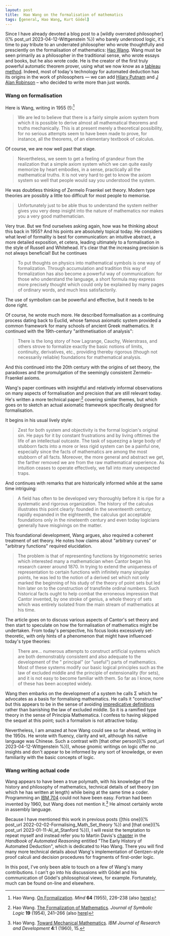 ```yaml
---
layout: post
title:  Hao Wang on the formalisation of mathematics
tags: [general, Hao Wang, Kurt Gödel]
---
```

Since I have already devoted a blog post to a 
[wildly overrated philosopher]({% post_url 2023-04-12-Wittgenstein %})
who barely understood logic, it's time to pay tribute
to an underrated philosopher who wrote thoughtfully and presciently
on the formalisation of mathematics: 
[Hao Wang](https://en.wikipedia.org/wiki/Hao_Wang_(academic)).
Wang must be seen primarily as a philosopher in the traditional sense,
who wrote essays and books, but he also wrote code.
He is the creator of the first truly powerful automatic theorem prover,
using what we now know as a [tableau method](https://en.wikipedia.org/wiki/Method_of_analytic_tableaux).
Indeed, most of today's technology for automated deduction has its origins
in the work of philosophers — we can add [Hilary Putnam](https://en.wikipedia.org/wiki/Hilary_Putnam) and [J Alan Robinson](https://en.wikipedia.org/wiki/John_Alan_Robinson) – 
who decided to write more than just words.

### Wang on formalisation

Here is Wang, writing in 1955 (!):[^1]

[^1]: Hao Wang. [On Formalization](https://www.jstor.org/stable/2251469). *Mind* **64** (1955), 226–238 (also [here](/papers/Wang-Formalisation.pdf))

> We are led to believe that there is a fairly simple axiom system from which it is possible to derive almost all mathematical theorems and truths mechanically. This is at present merely a theoretical possibility, for no serious attempts seem to have been made to prove, for instance, all the theorems, of an elementary textbook of calculus. 

Of course, we are now well past that stage.

> Nevertheless, we seem to get a feeling of grandeur from the realization that a simple axiom system which we can quite easily memorize by heart embodies, in a sense, practically all the mathematical truths. It is not very hard to get to know the axiom system so well that people would say you understood the system. 

 He was doubtless thinking of Zermelo Fraenkel set theory. Modern type theories are possibly a little too difficult for most people to memorise.

> Unfortunately just to be able thus to understand the system neither gives you very deep insight into the nature of mathematics nor makes you a very good mathematician.

Very true. But we find ourselves asking again, how was he thinking about this back in 1955?
And his points are absolutely topical today. He considers what level of formality
is best for communication: an intuitive abstract, a more detailed exposition, et cetera,
leading ultimately to a formalisation in the style of Russell and Whitehead.
It's clear that the increasing precision is not always beneficial!
But he continues

> To put thoughts on physics into mathematical symbols is one way of formalization. Through accumulation and tradition this way of formalization has also become a powerful way of communication: for those who understand the language, a short formula may express more precisely thought which could only be explained by many pages of ordinary words, and much less satisfactorily.

The use of symbolism can be powerful and effective, but it needs to be done right.

Of course, he wrote much more. He described formalisation as a continuing process
dating back to Euclid, whose famous axiomatic system provided a common framework
for many schools of ancient Greek mathematics.
It continued with the 19th-century "arithmetisation of analysis":

> There is the long story of how Lagrange, Cauchy, Weierstrass, and others strove to formalize exactly the basic notions of limits, continuity, derivatives, etc., providing thereby rigorous (though not necessarily reliable) foundations for mathematical analysis.

And this continued into the 20th century with the origins of set theory, the paradoxes
and the promulgation of the seemingly consistent Zermelo-Fraenkel axioms.

Wang's paper continues with insightful and relatively informal observations on many aspects 
of formalisation and precision that are still relevant today.
He's written a more technical paper:[^2]
covering similar themes, but which goes on to sketch an actual axiomatic framework
specifically designed for formalisation.

[^2]: Hao Wang. [The Formalization of Mathematics](https://doi.org/10.2307/2267732). *Journal of Symbolic Logic* **19** (1954), 241–266 (also [here](/papers/Wang-Orginal-Sin.pdf))

It begins in his usual lively style:
 
 > Zest for both system and objectivity is the formal logician's original sin. He pays for it by constant frustrations and by living ofttimes the life of an intellectual outcaste. The task of squeezing a large body of stubborn facts into a more or less rigid system can be a painful one, especially since the facts of mathematics are among the most stubborn of all facts. Moreover, the more general and abstract we get, the farther removed we are from the raw mathematical experience. As intuition ceases to operate effectively, we fall into many unexpected traps.
 
And continues with remarks that are historically informed while at the same time intriguing:

> A field has often to be developed very thoroughly before it is ripe for a systematic and rigorous organization. The history of the calculus illustrates this point clearly: founded in the seventeenth century, rapidly expanded in the eighteenth, the calculus got acceptable foundations only in the nineteenth century and even today logicians generally have misgivings on the matter.

This foundational development, Wang argues, also required a coherent treatment of set theory.
He notes how claims about "arbitrary curves" or "arbitrary functions" required elucidation.

> The problem is that of representing functions by trigonometric series which interested many a mathematician when Cantor began his research career around 1870. In trying to extend the uniqueness of representation to certain functions with infinitely many singular points, he was led to the notion of a derived set which not only marked the beginning of his study of the theory of point sets but led him later on to the construction of transfinite ordinal numbers.
Such historical facts ought to help combat the erroneous impression that Cantor invented, by one stroke of genius, a whole theory of sets which was entirely isolated from the main stream of mathematics at his time.

The article goes on to discuss various aspects of Cantor's set theory
and then start to speculate on how the formalisation of mathematics might be undertaken.
From today's perspective, his focus looks excessively set-theoretic, with only hints
of a phenomenon that might have influenced today's type theories:

> There are... numerous attempts to construct artificial systems which are both demonstrably consistent and also adequate to the development of the " principal" (or "useful") parts of mathematics. Most of these systems modify our basic logical principles such as the law of excluded middle and the principle of extensionality (for sets), and it is not easy to become familiar with them. So far as I know, none of these has been accepted widely.

Wang then embarks on the development of a system he calls Σ which he advocates as a basis
for formalising mathematics. He calls it "constructive" but this appears to be in the sense
of avoiding [impredicative definitions](https://en.wikipedia.org/wiki/Impredicativity) 
rather than banishing the law of excluded middle.
So it is a ramified type theory in the sense of Principia Mathematica.
I confess to having skipped the sequel at this point; 
such a formalism is not attractive today.

Nevertheless, I am amazed at how Wang could see so far ahead, writing in the 1950s.
He wrote with fluency, clarity and wit, although his native language was Chinese.
Such a contrast with 
[that other person]({% post_url 2023-04-12-Wittgenstein %})), 
whose gnomic writings on logic offer no insights and don't appear to be informed
by any sort of knowledge, or even familiarity with the basic concepts of logic.


### Wang writing actual code

Wang appears to have been a true polymath, with his knowledge of the 
history and philosophy of mathematics,
technical details of set theory (on which he has written at length) 
while being at the same time a coder.
Programming an [IBM 704](https://en.wikipedia.org/wiki/IBM_704) could not have been easy.
Fortran had been invented by 1960, but Wang does not mention it.[^3]
He almost certainly wrote in assembly language.

[^3]: Hao Wang. [Toward Mechanical Mathematics](https://doi.org/10.1147/rd.41.0002). *IBM Journal of Research and Development* **4**:1 (1960), 15.

Because I have mentioned this work in previous posts 
([this one]({% post_url 2022-02-02-Formalising_Math_Set_theory %}) 
and [that one]({% post_url 2023-01-11-AI_at_Stanford %})),
I will resist the temptation to repeat myself and instead refer you to
Martin Davis's [chapter](/papers/Early-History-of-ATP.pdf) 
in the *Handbook of Automated Reasoning*
entitled "The Early History of Automated Deduction", which is dedicated to Hao Wang.
There you will find many more technical details about Wang's implementation of
Gentzen-style proof calculi and decision procedures for fragments of first-order logic.

In this post, I've only been able to touch on a few of Wang's many contributions.
I can't go into his discussions with Gödel and his communication of Gödel's
philosophical views, for example. Fortunately, much can be found on-line and elsewhere.

